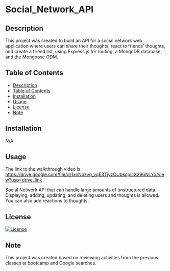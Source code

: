 # Social_Network_API

## Description

This project was created to build an API for a social network web application where users can share their thoughts, react to friends’ thoughts, and create a friend list, using Express.js for routing, a MongoDB database, and the Mongoose ODM. 


## Table of Contents
- [Description](#description)
- [Table of Contents](#table-of-contents)
- [Installation](#installation)
- [Usage](#usage)
- [License](#license)
- [Note](#note)


## Installation

N/A


## Usage

The link to the walkthrough video is https://drive.google.com/file/d/1xnNozvq_vqE3TiyzOUbkcpIcX296NLYx/view?usp=drive_link

Social Network API that can handle large amounts of unstructured data. Displaying, adding, updating, and deleting users and thoughts is allowed. You can also add reactions to thoughts.





## License

[![License](https://img.shields.io/badge/License-None-blue.svg)](LICENSE)


## Note

This project was created based on reviewing activities from the previous classes at bootcamp and Google searches.
